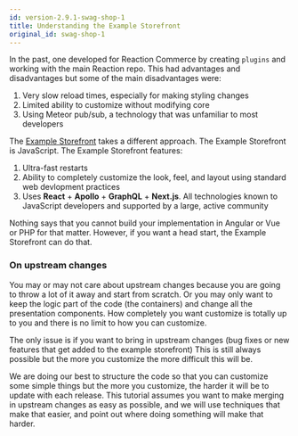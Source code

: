 ```yaml
---
id: version-2.9.1-swag-shop-1
title: Understanding the Example Storefront
original_id: swag-shop-1
---
```


In the past, one developed for Reaction Commerce by creating `plugins` and working with the main Reaction repo. This had advantages and disadvantages but some of the main disadvantages were:

1. Very slow reload times, especially for making styling changes
2. Limited ability to customize without modifying core
3. Using Meteor pub/sub, a technology that was unfamiliar to most developers

The [Example Storefront](https://github.com/reactioncommerce/example-storefront/) takes a different approach. The Example Storefront is JavaScript. The Example Storefront features:

1. Ultra-fast restarts
2. Ability to completely customize the look, feel, and layout using standard web devlopment practices
3. Uses **React** + **Apollo** + **GraphQL** + **Next.js**. All technologies known to JavaScript developers and supported by a large, active community

Nothing says that you cannot build your implementation in Angular or Vue or PHP for that matter. However, if you want a head start, the Example Storefront can do that.

### On upstream changes

You may or may not care about upstream changes because you are going to throw a lot of it away and start from scratch. Or you may only want to keep the logic part of the code (the containers) and change all the presentation components. How completely you want customize is totally up to you and there is no limit to how you can customize.

The only issue is if you want to bring in upstream changes (bug fixes or new features that get added to the example storefront) This is still always possible but the more you customize the more difficult this will be.

We are doing our best to structure the code so that you can customize some simple things but the more you customize, the harder it will be to update with each release. This tutorial assumes you want to make merging in upstream changes as easy as possible, and we will use techniques that make that easier, and point out where doing something will make that harder.
